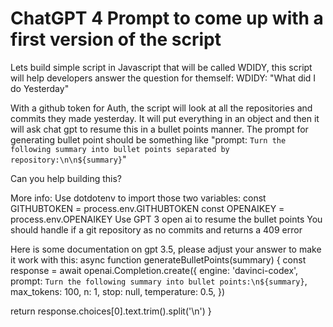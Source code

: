 # ChatGPT 4 Prompt to come up with a first version of the script
Lets build simple script in Javascript that will be called WDIDY, this script will help developers answer the question for themself: 
WDIDY: "What did I do Yesterday"

With a github token for Auth, the script will look at all the repositories and commits they made yesterday. 
It will put everything in an object and then it will ask chat gpt to resume this in a bullet points manner. The prompt for generating bullet point should be something like "prompt: `Turn the following summary into bullet points separated by repository:\n\n${summary}`"

Can you help building this? 

More info: 
Use dotdotenv to import those two variables:
const GITHUBTOKEN = process.env.GITHUBTOKEN
const OPENAIKEY = process.env.OPENAIKEY
Use GPT 3 open ai to resume the bullet points
You should handle if a git repository as no commits and returns a 409 error

Here is some documentation on gpt 3.5, please adjust your answer to make it work with this: 
async function generateBulletPoints(summary) {
  const response = await openai.Completion.create({
    engine: 'davinci-codex',
    prompt: `Turn the following summary into bullet points:\n${summary}`,
    max_tokens: 100,
    n: 1,
    stop: null,
    temperature: 0.5,
  })

  return response.choices[0].text.trim().split('\n')
}
